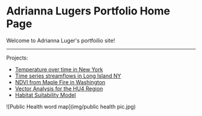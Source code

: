 # Adrianna Lugers Portfolio Home Page

Welcome to Adrianna Luger's portfoilio site!

***

Projects:
  * [Temperature over time in New York](https://BAD.Adriannaluger.github.io/notebooks/ny-temp.html)
  * [Time series streamflows in Long Island NY](https://adriannaluger.github.io/notebooks/timeseries-ny.html)
  * [NDVI from Maple Fire in Washington](http://adriannaluger.github.io/notebooks/ndvi_maple_fire.html)
  * [Vector Analysis for the HU4 Region](http://adriannaluger.github.io/notebooks/vector.html)
  * [Habitat Suitability Model](http://Adriannaluger.github.io/Final(2).html)

![Public Health word map](img/public health pic.jpg)


